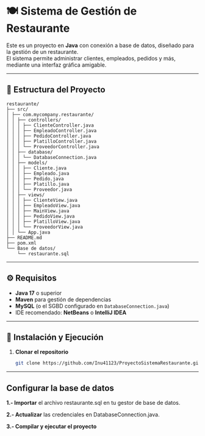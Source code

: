# 🍽️ Sistema de Gestión de Restaurante

Este es un proyecto en **Java** con conexión a base de datos, diseñado para la gestión de un restaurante.  
El sistema permite administrar clientes, empleados, pedidos y más, mediante una interfaz gráfica amigable.

---

## 📂 Estructura del Proyecto

```
restaurante/
├── src/
│ ├── com.mycompany.restaurante/
│ │ ├── controllers/
│ │ │ ├── ClienteController.java
│ │ │ ├── EmpleadoController.java
│ │ │ ├── PedidoController.java
│ │ │ ├── PlatilloController.java
│ │ │ └── ProveedorController.java
│ │ ├── database/
│ │ │ └── DatabaseConnection.java
│ │ ├── models/
│ │ │ ├── Cliente.java
│ │ │ ├── Empleado.java
│ │ │ ├── Pedido.java
│ │ │ ├── Platillo.java
│ │ │ └── Proveedor.java
│ │ ├── views/
│ │ │ ├── ClienteView.java
│ │ │ ├── EmpleadoView.java
│ │ │ ├── MainView.java
│ │ │ ├── PedidoView.java
│ │ │ ├── PlatilloView.java
│ │ │ └── ProveedorView.java
│ │ └── App.java
├── README.md
├── pom.xml
└── Base de datos/
    └── restaurante.sql
```

---

## ⚙️ Requisitos

- **Java 17** o superior
- **Maven** para gestión de dependencias
- **MySQL** (o el SGBD configurado en `DatabaseConnection.java`)
- IDE recomendado: **NetBeans** o **IntelliJ IDEA**

---

## 🚀 Instalación y Ejecución

1. **Clonar el repositorio**  
   ```bash
   git clone https://github.com/Inu41123/ProyectoSistemaRestaurante.git
   ```

---
## Configurar la base de datos

**1.- Importar** el archivo restaurante.sql en tu gestor de base de datos.

**2.- Actualizar** las credenciales en DatabaseConnection.java.

**3.- Compilar y ejecutar el proyecto**